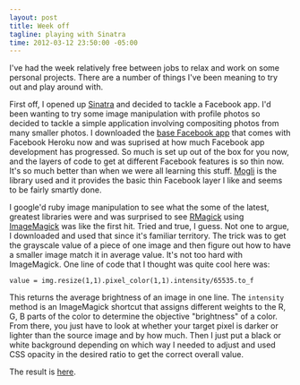 ```yaml
---
layout: post
title: Week off
tagline: playing with Sinatra
time: 2012-03-12 23:50:00 -05:00
---
```

I've had the week relatively free between jobs to relax and work on some personal projects. There are a number of things I've been meaning to try out and play around with.

First off, I opened up [Sinatra](http://www.sinatrarb.com) and decided to tackle a Facebook app. I'd been wanting to try some image manipulation with profile photos so decided to tackle a simple application involving compositing photos from many smaller photos. I downloaded the [base Facebook app](http://devcenter.heroku.com/articles/facebook) that comes with Facebook Heroku now and was suprised at how much Facebook app development has progressed. So much is set up out of the box for you now, and the layers of code to get at different Facebook features is so thin now. It's so much better than when we were all learning this stuff. [Mogli](https://github.com/mmangino/mogli) is the library used and it provides the basic thin Facebook layer I like and seems to be fairly smartly done.

I google'd ruby image manipulation to see what the some of the latest, greatest libraries were and was surprised to see [RMagick](https://github.com/rmagick/rmagick) using [ImageMagick](http://www.imagemagick.org) was like the first hit. Tried and true, I guess. Not one to argue, I downloaded and used that since it's familiar territory. The trick was to get the grayscale value of a piece of one image and then figure out how to have a smaller image match it in average value. It's not too hard with ImageMagick. One line of code that I thought was quite cool here was:

    value = img.resize(1,1).pixel_color(1,1).intensity/65535.to_f

This returns the average brightness of an image in one line. The `intensity` method is an ImageMagick shortcut that assigns different weights to the R, G, B parts of the color to determine the objective "brightness" of a color. From there, you just have to look at whether your target pixel is darker or lighter than the source image and by how much. Then I just put a black or white background depending on which way I needed to adjust and used CSS opacity in the desired ratio to get the correct overall value.

The result is [here](http://panels.herokuapp.com).